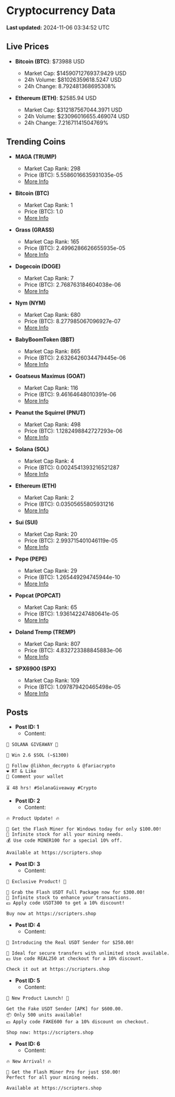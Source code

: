 # Cryptocurrency Data

**Last updated:** 2024-11-06 03:34:52 UTC

## Live Prices
- **Bitcoin (BTC)**: $73988 USD
  - Market Cap: $1459071276937.9429 USD
  - 24h Volume: $81026359618.5247 USD
  - 24h Change: 8.792481368695308%

- **Ethereum (ETH)**: $2585.94 USD
  - Market Cap: $312187567044.3971 USD
  - 24h Volume: $23096016655.469074 USD
  - 24h Change: 7.21671141504769%

## Trending Coins
- **MAGA (TRUMP)**
  - Market Cap Rank: 298
  - Price (BTC): 5.5586016635931035e-05
  - [More Info](https://www.coingecko.com/en/coins/maga)

- **Bitcoin (BTC)**
  - Market Cap Rank: 1
  - Price (BTC): 1.0
  - [More Info](https://www.coingecko.com/en/coins/bitcoin)

- **Grass (GRASS)**
  - Market Cap Rank: 165
  - Price (BTC): 2.4996286626655935e-05
  - [More Info](https://www.coingecko.com/en/coins/grass)

- **Dogecoin (DOGE)**
  - Market Cap Rank: 7
  - Price (BTC): 2.768763184604038e-06
  - [More Info](https://www.coingecko.com/en/coins/dogecoin)

- **Nym (NYM)**
  - Market Cap Rank: 680
  - Price (BTC): 8.277985067096927e-07
  - [More Info](https://www.coingecko.com/en/coins/nym)

- **BabyBoomToken (BBT)**
  - Market Cap Rank: 865
  - Price (BTC): 2.6326426034479445e-06
  - [More Info](https://www.coingecko.com/en/coins/babyboomtoken)

- **Goatseus Maximus (GOAT)**
  - Market Cap Rank: 116
  - Price (BTC): 9.46164648010391e-06
  - [More Info](https://www.coingecko.com/en/coins/goatseus-maximus)

- **Peanut the Squirrel (PNUT)**
  - Market Cap Rank: 498
  - Price (BTC): 1.1282498842727293e-06
  - [More Info](https://www.coingecko.com/en/coins/peanut-the-squirrel)

- **Solana (SOL)**
  - Market Cap Rank: 4
  - Price (BTC): 0.0024541393216521287
  - [More Info](https://www.coingecko.com/en/coins/solana)

- **Ethereum (ETH)**
  - Market Cap Rank: 2
  - Price (BTC): 0.03505655805931216
  - [More Info](https://www.coingecko.com/en/coins/ethereum)

- **Sui (SUI)**
  - Market Cap Rank: 20
  - Price (BTC): 2.993715401046119e-05
  - [More Info](https://www.coingecko.com/en/coins/sui)

- **Pepe (PEPE)**
  - Market Cap Rank: 29
  - Price (BTC): 1.265449294745944e-10
  - [More Info](https://www.coingecko.com/en/coins/pepe)

- **Popcat (POPCAT)**
  - Market Cap Rank: 65
  - Price (BTC): 1.936142247480641e-05
  - [More Info](https://www.coingecko.com/en/coins/popcat)

- **Doland Tremp (TREMP)**
  - Market Cap Rank: 807
  - Price (BTC): 4.832723388845883e-06
  - [More Info](https://www.coingecko.com/en/coins/doland-tremp)

- **SPX6900 (SPX)**
  - Market Cap Rank: 109
  - Price (BTC): 1.097879420465498e-05
  - [More Info](https://www.coingecko.com/en/coins/spx6900)

## Posts
- **Post ID: 1**
  - Content:
```
🚀 SOLANA GIVEAWAY 🚀

🎁 Win 2.6 $SOL (~$1300)

🤝 Follow @likhon_decrypto & @fariacrypto
❤️ RT & Like
💬 Comment your wallet

⏳ 48 hrs! #SolanaGiveaway #Crypto
```

- **Post ID: 2**
  - Content:
```
🔥 Product Update! 🔥

🚀 Get the Flash Miner for Windows today for only $100.00!
🔋 Infinite stock for all your mining needs.
💰 Use code MINER100 for a special 10% off.

Available at https://scripters.shop
```

- **Post ID: 3**
  - Content:
```
🎁 Exclusive Product! 🎁

💸 Grab the Flash USDT Full Package now for $300.00!
🎉 Infinite stock to enhance your transactions.
💵 Apply code USDT300 to get a 10% discount!

Buy now at https://scripters.shop
```

- **Post ID: 4**
  - Content:
```
💎 Introducing the Real USDT Sender for $250.00!

💼 Ideal for secure transfers with unlimited stock available.
💵 Use code REAL250 at checkout for a 10% discount.

Check it out at https://scripters.shop
```

- **Post ID: 5**
  - Content:
```
🚀 New Product Launch! 🚀

Get the Fake USDT Sender [APK] for $600.00.
📦 Only 500 units available!
💵 Apply code FAKE600 for a 10% discount on checkout.

Shop now: https://scripters.shop
```

- **Post ID: 6**
  - Content:
```
🔥 New Arrival! 🔥

💸 Get the Flash Miner Pro for just $50.00!
Perfect for all your mining needs.

Available at https://scripters.shop
```

